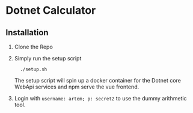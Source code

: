 # Dotnet Calculator

## Installation

1. Clone the Repo

2. Simply run the setup script
    ```
      ./setup.sh
    ```
    The setup script will spin up a docker container for the Dotnet core WebApi services and npm serve the vue frontend. 

3. Login with ```username: artem; p: secret2``` to use the dummy arithmetic tool. 

